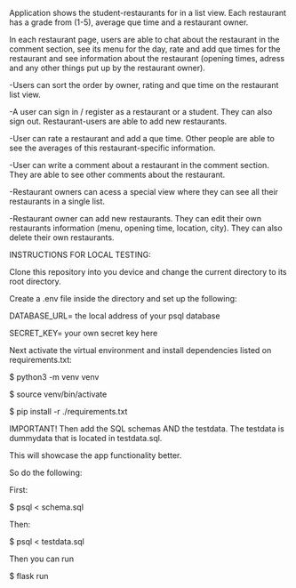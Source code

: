 Application shows the student-restaurants for in a list view. Each restaurant has a grade from (1-5), average que time and a restaurant owner. 

In each restaurant page, users are able to chat about the restaurant in the comment section, see its menu for the day, rate and add que times for the restaurant and see information about the restaurant (opening times, adress and any other things put up by the restaurant owner).

  -Users can sort the order by owner, rating and que time on the restaurant list view. 
  
  -A user can sign in / register as a restaurant or a student. They can also sign out. Restaurant-users are able to add new restaurants.

  -User can rate a restaurant and add a que time. Other people are able to see the averages of this restaurant-specific information.

  -User can write a comment about a restaurant in the comment section. They are able to see other comments about the restaurant. 

  -Restaurant owners can acess a special view where they can see all their restaurants in a single list.

  -Restaurant owner can add new restaurants. They can edit their own restaurants information (menu, opening time, location, city). They can also delete their own restaurants. 



INSTRUCTIONS FOR LOCAL TESTING:

Clone this repository into you device and change the current directory to its root directory. 
  
Create a .env file inside the directory and set up the following:

DATABASE_URL= the local address of your psql database

SECRET_KEY= your own secret key here 

Next activate the virtual environment and install dependencies listed on requirements.txt:

$ python3 -m venv venv

$ source venv/bin/activate

$ pip install -r ./requirements.txt

IMPORTANT! Then add the SQL schemas AND the testdata. The testdata is dummydata that is located in testdata.sql.


This will showcase the app functionality better.

So do the following: 

First:

$ psql < schema.sql

Then:

$ psql < testdata.sql

Then you can run

$ flask run